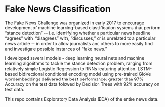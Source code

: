 # Fake News Classification
The Fake News Challenge was organized in early 2017 to encourage development of machine learning-based classification systems that perform “stance detection” -- i.e. identifying whether a particular news headline “agrees” with, “disagrees” with, “discusses,” or is unrelated to a particular news article -- in order to allow journalists and others to more easily find and investigate possible instances of “fake news.” 

I developed several models - deep learning neural nets and machine learning algorithms to tackle the stance detection problem, ranging from relatively simple Logistic Regression to RNNs featuring attention. LSTM-based bidirectional conditional encoding model using pre-trained GloVe wordembeddings delivered the best performance: greater than 97% Accuracy on the test data folowed by Decision Trees with 92% accuracy on test data. 

This repo contains Exploratory Data Analysis (EDA) of the entire news data. 
